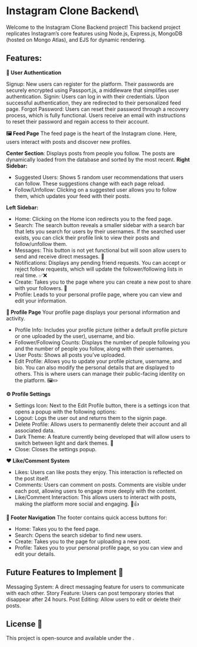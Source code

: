 # Instagram Clone Backend\
Welcome to the Instagram Clone Backend project! This backend project replicates Instagram’s core features using Node.js, Express.js, MongoDB (hosted on Mongo Atlas), and EJS for dynamic rendering.

## Features:

**📝 User Authentication**

Signup: New users can register for the platform. Their passwords are securely encrypted using Passport.js, a middleware that simplifies user authentication.
Signin: Users can log in with their credentials. Upon successful authentication, they are redirected to their personalized feed page.
Forgot Password: Users can reset their password through a recovery process, which is fully functional. Users receive an email with instructions to reset their password and regain access to their account.

**🖼️ Feed Page**
The feed page is the heart of the Instagram clone. Here, users interact with posts and discover new profiles.

**Center Section**: Displays posts from people you follow. The posts are dynamically loaded from the database and sorted by the most recent.
**Right Sidebar:**
  - Suggested Users: Shows 5 random user recommendations that users can follow. These suggestions change with each page reload.
  - Follow/Unfollow: Clicking on a suggested user allows you to follow them, which updates your feed with their posts.

**Left Sidebar:**
  - Home: Clicking on the Home icon redirects you to the feed page.
  - Search:
    The search button reveals a smaller sidebar with a search bar that lets you search for users by their usernames.
    If the searched user exists, you can click their profile link to view their posts and follow/unfollow them.
  - Messages: This button is not yet functional but will soon allow users to send and receive direct messages. 💬
  - Notifications:
    Displays any pending friend requests.
    You can accept or reject follow requests, which will update the follower/following lists in real time. ✅❌
  - Create: Takes you to the page where you can create a new post to share with your followers. 📸
  - Profile: Leads to your personal profile page, where you can view and edit your information.

**👤 Profile Page**
Your profile page displays your personal information and activity.

- Profile Info: Includes your profile picture (either a default profile picture or one uploaded by the user), username, and bio.
- Follower/Following Counts: Displays the number of people following you and the number of people you follow, along with their usernames.
- User Posts: Shows all posts you’ve uploaded.
- Edit Profile:
  Allows you to update your profile picture, username, and bio. You can also modify the personal details that are displayed to others.
  This is where users can manage their public-facing identity on the platform. 🖼️✏️

**⚙️ Profile Settings**
  - Settings Icon: Next to the Edit Profile button, there is a settings icon that opens a popup with the following options:
  - Logout: Logs the user out and returns them to the signin page.
  - Delete Profile: Allows users to permanently delete their account and all associated data.
  - Dark Theme: A feature currently being developed that will allow users to switch between light and dark themes. 🌙
  - Close: Closes the settings popup.

**❤️ Like/Comment System**
  - Likes: Users can like posts they enjoy. This interaction is reflected on the post itself.
  - Comments: Users can comment on posts. Comments are visible under each post, allowing users to engage more deeply with the content.
  - Like/Comment Interaction: This allows users to interact with posts, making the platform more social and engaging. 💬👍

**📱 Footer Navigation**
The footer contains quick access buttons for:

  - Home: Takes you to the feed page.
  - Search: Opens the search sidebar to find new users.
  - Create: Takes you to the page for uploading a new post.
  - Profile: Takes you to your personal profile page, so you can view and edit your details.

## Future Features to Implement 🌱
Messaging System: A direct messaging feature for users to communicate with each other.
Story Feature: Users can post temporary stories that disappear after 24 hours.
Post Editing: Allow users to edit or delete their posts.

## License 📜
This project is open-source and available under the .
